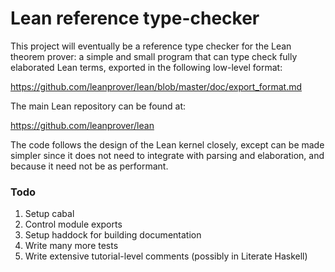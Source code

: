 # Lean reference type-checker

This project will eventually be a reference type checker for the Lean theorem prover: a simple and small program that can type check fully elaborated Lean terms, exported in the following low-level format:

https://github.com/leanprover/lean/blob/master/doc/export_format.md

The main Lean repository can be found at:

https://github.com/leanprover/lean

The code follows the design of the Lean kernel closely, except can be made simpler since it does not need to integrate with parsing and elaboration, and because it need not be as performant.

### Todo

1. Setup cabal
2. Control module exports
3. Setup haddock for building documentation
4. Write many more tests
5. Write extensive tutorial-level comments (possibly in Literate Haskell)
